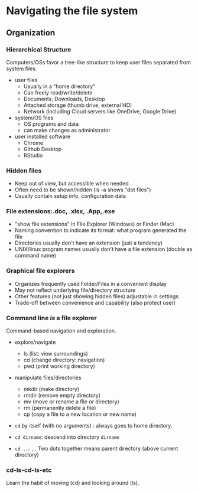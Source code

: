 # Navigating the file system

## Organization

### Hierarchical Structure

Computers/OSs favor a tree-like structure to keep
user files separated from system files.

 - user files
   - Usually in a "home directory" 
   - Can freely read/write/delete
   - Documents, Downloads, Desktop
   - Attached storage (thumb drive, external HD)
   - Network (including Cloud servers like OneDrive, Google Drive)
 - system/OS files
   - OS programs and data
   - can make changes as administrator 
 - user installed software
   - Chrome
   - Github Desktop
   - RStudio

### Hidden files
 - Keep out of view, but accessible when needed
 - Often need to be shown/hidden (ls -a shows "dot files")
 - Usually contain setup info, configuration data

### File extensions:.doc, .xlsx, .App,.exe
  - "show file extensions" in File Explorer (Windows) or Finder (Mac) 
  - Naming convention to indicate its format: what program generated the file
  - Directories usually don't have an extension (just a tendency) 
  - UNIX/linux program names usually don't have a file extension (double as command name) 

### Graphical file explorers
  - Organizes frequently used Folder/Files in a convenient display
  - May not reflect underlying file/directory structure
  - Other features (not just showing hidden files) adjustable in settings 
  - Trade-off between convenience and capability (also protect user) 


### Command line *is* a file explorer 

Command-based navigation and exploration.

 - explore/navigate
   - ls (list: view surroundings)
   - cd (change directory: navigation)
   - pwd (print working directory) 
 - manipulate files/directories
   - mkdir (make directory)
   - rmdir (remove empty directory) 
   - mv (move or rename a file or directory) 
   - rm (permanently delete a file) 
   - cp (copy a file to a new location or new name)

  - `cd` by itself (with no arguments) : always goes to home directory. 
  - `cd dirname`: descend into directory `dirname`
  - `cd ..`: `..` Two dots together means parent directory (above current directory) 



### cd-ls-cd-ls-etc

Learn the habit of moving (cd) and looking around (ls). 



